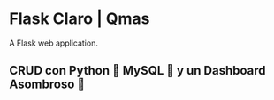 # Flask Claro | Qmas
A Flask web application.

## CRUD con Python 🐍 MySQL 💾 y un Dashboard Asombroso 🚀
